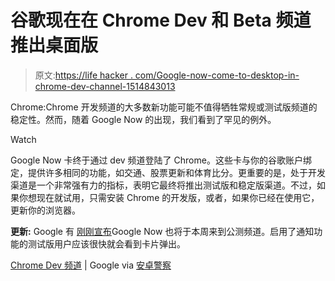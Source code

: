 # 谷歌现在在 Chrome Dev 和 Beta 频道推出桌面版

> 原文:[https://life hacker . com/Google-now-come-to-desktop-in-chrome-dev-channel-1514843013](https://lifehacker.com/google-now-comes-to-desktop-in-chrome-dev-channel-1514843013)

Chrome:Chrome 开发频道的大多数新功能可能不值得牺牲常规或测试版频道的稳定性。然而，随着 Google Now 的出现，我们看到了罕见的例外。

Watch

Google Now 卡终于通过 dev 频道登陆了 Chrome。这些卡与你的谷歌账户绑定，提供许多相同的功能，如交通、股票更新和体育比分。更重要的是，处于开发渠道是一个非常强有力的指标，表明它最终将推出测试版和稳定版渠道。不过，如果你想现在就试用，只需安装 Chrome 的开发版，或者，如果你已经在使用它，更新你的浏览器。

**更新:** Google 有 [刚刚宣布](http://chrome.blogspot.com/2014/02/get-notifications-from-google-now-in.html)Google Now 也将于本周来到公测频道。启用了通知功能的测试版用户应该很快就会看到卡片弹出。

[Chrome Dev 频道](https://www.google.com/intl/en/chrome/browser/index.html?extra=devchannel) | Google via [安卓警察](http://www.androidpolice.com/2014/02/03/psa-google-now-is-live-in-the-chrome-desktop-dev-channel/)
